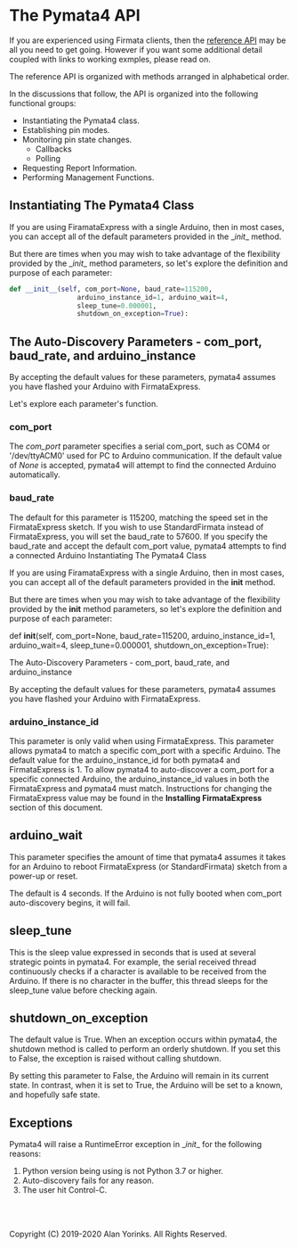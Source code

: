 # The Pymata4 API

If you are experienced using Firmata clients, then the 
[reference API](https://htmlpreview.github.com/?https://github.com/MrYsLab/pymata4/blob/master/html/pymata4/index.html)
may be all you need to get going. However if you want some additional detail coupled with
links to working exmples, please read on.

The reference API is organized with methods arranged in alphabetical order.

In the discussions that follow, the API is organized into the 
following functional groups:

* Instantiating the Pymata4 class.
* Establishing pin modes.
* Monitoring pin state changes.
    * Callbacks
    * Polling
* Requesting Report Information.
* Performing Management Functions.


## Instantiating The Pymata4 Class

If you are using FiramataExpress with a single Arduino, then in most cases, you
 can accept all of the default parameters provided in the \__init__ method.
 
But there are times when you may wish to take advantage of the flexibility provided
by the \__init__ method parameters, so let's explore the definition and purpose
of each parameter:

```python
def __init__(self, com_port=None, baud_rate=115200,
                 arduino_instance_id=1, arduino_wait=4,
                 sleep_tune=0.000001,
                 shutdown_on_exception=True):
```

## The Auto-Discovery Parameters - com_port, baud_rate, and arduino_instance
By accepting the default values for these parameters, pymata4 assumes you have
flashed your Arduino with FirmataExpress. 

Let's explore each parameter's function.

### com_port
The *com_port* parameter specifies a serial com_port, such as COM4 or '/dev/ttyACM0'
 used for PC to Arduino communication. If the default value of _None_ is accepted,
 pymata4 will attempt to find the connected Arduino automatically.
 
### baud_rate
The default for this parameter is 115200, matching the speed set in the 
FirmataExpress sketch. If you wish to use StandardFirmata instead of
FirmataExpress, you will set the baud_rate to 57600. If you specify the baud_rate
and accept the default com_port value, pymata4 attempts to find a connected Arduino
Instantiating The Pymata4 Class

If you are using FiramataExpress with a single Arduino, then in most cases, you can accept all of the default parameters provided in the __init__ method.

But there are times when you may wish to take advantage of the flexibility provided by the __init__ method parameters, so let's explore the definition and purpose of each parameter:

def __init__(self, com_port=None, baud_rate=115200,
                 arduino_instance_id=1, arduino_wait=4,
                 sleep_tune=0.000001,
                 shutdown_on_exception=True):

The Auto-Discovery Parameters - com_port, baud_rate, and arduino_instance

By accepting the default values for these parameters, pymata4 assumes you have flashed your Arduino with FirmataExpress.

### arduino_instance_id
This parameter is only valid when using FirmataExpress. This parameter
allows pymata4 to match a specific com_port with a specific Arduino.
The default value for the arduino_instance_id for both pymata4 and FirmataExpress is 1.
To allow pymata4 to auto-discover a com_port for a specific connected Arduino, the
arduino_instance_id values in both the FirmataExpress and pymata4 must match.
Instructions for changing the FirmataExpress value may be found
in the **Installing FirmataExpress** section of this document.

## arduino_wait
This parameter specifies the amount of time that pymata4 assumes it takes for an Arduino 
to reboot FirmataExpress (or StandardFirmata) sketch from a power-up or reset.

The default is 4 seconds. If the Arduino is not fully booted when com_port auto-discovery begins,
it will fail.

## sleep_tune
This is the sleep value expressed in seconds that is used at several strategic
points in pymata4. For example, the serial received thread continuously checks if a 
character is available to be received from the Arduino. If there is no character in the
buffer, this thread sleeps for the sleep_tune value before checking again.

## shutdown_on_exception
The default value is True. When an exception occurs within pymata4,
the shutdown method is called to perform an orderly shutdown. If you set
this to False, the exception is raised without calling shutdown.

By setting this parameter to False, the Arduino will remain in its current state. 
In contrast, when it is set to True, the Arduino will be set to a known, and hopefully safe state.

## Exceptions
Pymata4 will raise a RuntimeError exception in \__init__ for the following reasons:

1. Python version being using is not Python 3.7 or higher.
2. Auto-discovery fails for any reason.
3. The user hit Control-C.
<br>
<br>


Copyright (C) 2019-2020 Alan Yorinks. All Rights Reserved.